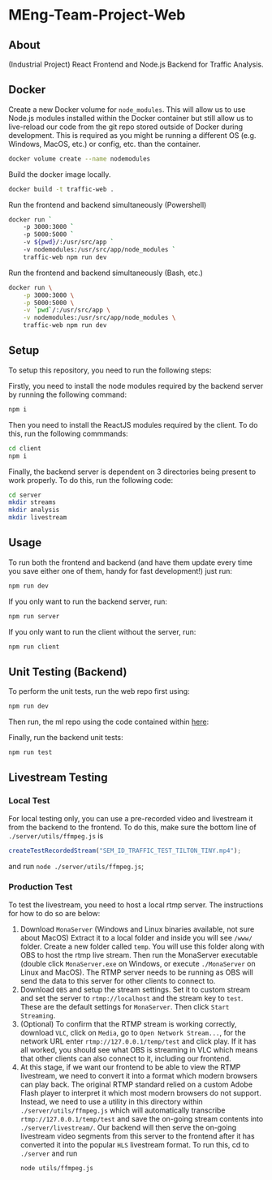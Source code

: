 # MEng-Team-Project-Web

## About

(Industrial Project) React Frontend and Node.js Backend for Traffic Analysis.

## Docker

Create a new Docker volume for `node_modules`.
This will allow us to use
Node.js modules installed within the Docker container but still allow us
to live-reload our code from the git repo stored outside of Docker during development.
This is required as you might be running a different OS (e.g. Windows, MacOS, etc.) or config, etc. than the container.

```bash
docker volume create --name nodemodules
```

Build the docker image locally.

```bash
docker build -t traffic-web .
```

Run the frontend and backend simultaneously (Powershell)

<!-- NOTE: Add `--name traffic-web \` if you want to only use one container>
<!--Powershell-->

```bash
docker run `
    -p 3000:3000 `
    -p 5000:5000 `
    -v ${pwd}/:/usr/src/app `
    -v nodemodules:/usr/src/app/node_modules `
    traffic-web npm run dev
```

<!-- Bash -->
Run the frontend and backend simultaneously (Bash, etc.)

```bash
docker run \
    -p 3000:3000 \
    -p 5000:5000 \
    -v `pwd`/:/usr/src/app \
    -v nodemodules:/usr/src/app/node_modules \
    traffic-web npm run dev
```

<!--
```bash
docker run -p 3000:3000 -p 5000:5000 traffic-web
```
-->

## Setup

To setup this repository, you need to run the following steps:

Firstly, you need to install the node modules required by the backend
server by running the following command:

```bash
npm i
```

Then you need to install the ReactJS modules required by the client. To do this,
run the following commmands:

```bash
cd client
npm i
```

Finally, the backend server is dependent on 3 directories being present to
work properly. To do this, run the following code:

```bash
cd server
mkdir streams
mkdir analysis
mkdir livestream
```

## Usage

To run both the frontend and backend (and have them update every time
you save either one of them, handy for fast development!) just run:

```bash
npm run dev
```

If you only want to run the backend server, run:

```bash
npm run server
```

If you only want to run the client without the server, run:

```bash
npm run client
```

## Unit Testing (Backend)

To perform the unit tests, run the web repo first using:

```bash
npm run dev
```

Then run, the ml repo using the code contained within
[here](https://github.com/MEng-Team-Project/MEng-Team-Project-ML):

Finally, run the backend unit tests:

```bash
npm run test
```

## Livestream Testing

### Local Test

For local testing only, you can use a pre-recorded video and livestream it
from the backend to the frontend. To do this, make sure the bottom
line of `./server/utils/ffmpeg.js` is
```js
createTestRecordedStream("SEM_ID_TRAFFIC_TEST_TILTON_TINY.mp4");
```
and run `node ./server/utils/ffmpeg.js`;

### Production Test

To test the livestream, you need to host a local rtmp server. The instructions
for how to do so are below:

1. Download `MonaServer` (Windows and Linux binaries available, not sure about MacOS)
   Extract it to a local folder and inside you will see `/www/` folder. Create a new
   folder called `temp`. You will use this folder along with OBS to host the rtmp
   live stream. Then run the MonaServer executable (double click `MonaServer.exe` on
   Windows, or execute `./MonaServer` on Linux and MacOS). The RTMP server needs to
   be running as OBS will send the data to this server for other clients to connect
   to.
2. Download `OBS` and setup the stream settings. Set it to custom stream and set the
   server to `rtmp://localhost` and the stream key to `test`. These are the default
   settings for `MonaServer`. Then click `Start Streaming`.
3. (Optional) To confirm that the RTMP stream is working correctly, download `VLC`,
   click on `Media`, go to `Open Network Stream...`, for the network URL enter
   `rtmp://127.0.0.1/temp/test` and click play. If it has all worked, you should see
   what OBS is streaming in VLC which means that other clients can also connect to it,
   including our frontend.
4. At this stage, if we want our frontend to be able to view the RTMP livestream,
   we need to convert it into a format which modern browsers can play back. The
   original RTMP standard relied on a custom Adobe Flash player to interpret it
   which most modern browsers do not support. Instead, we need to use a utility
   in this directory within `./server/utils/ffmpeg.js` which will automatically
   transcribe `rtmp://127.0.0.1/temp/test` and save the on-going stream contents
   into `./server/livestream/`. Our backend will then serve the on-going livestream
   video segments from this server to the frontend after it has converted it into
   the popular `HLS` livestream format. To run this, cd to `./server` and run
   ```bash
   node utils/ffmpeg.js
   ```